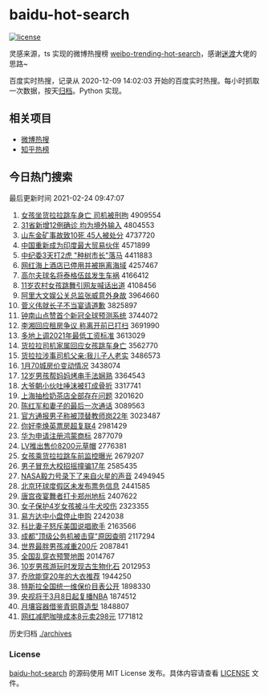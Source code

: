 # baidu-hot-search

[![license](https://img.shields.io/github/license/Arrackisarookie/baidu-hot-search)](https://github.com/Arrackisarookie/baidu-hot-search/blob/master/LICENSE)

灵感来源，ts 实现的微博热搜榜 [weibo-trending-hot-search](https://github.com/justjavac/weibo-trending-hot-search)，感谢[迷渡](https://github.com/justjavac)大佬的思路~

百度实时热搜，记录从 2020-12-09 14:02:03 开始的百度实时热搜。每小时抓取一次数据，按天[归档](./archives)。Python 实现。

## 相关项目
+ [微博热搜](https://github.com/Arrackisarookie/weibo-hot-search)
+ [知乎热榜](https://github.com/Arrackisarookie/zhihu-top-search)

## 今日热门搜索

<!-- Rank Begin -->

最后更新时间 2021-02-24 09:47:07

1. [女孩坐货拉拉跳车身亡 司机被刑拘](http://www.baidu.com/baidu?cl=3&tn=SE_baiduhomet8_jmjb7mjw&rsv_dl=fyb_top&fr=top1000&wd=%C5%AE%BA%A2%D7%F8%BB%F5%C0%AD%C0%AD%CC%F8%B3%B5%C9%ED%CD%F6%20%CB%BE%BB%FA%B1%BB%D0%CC%BE%D0) 4909554
1. [31省新增12例确诊 均为境外输入](http://www.baidu.com/baidu?cl=3&tn=SE_baiduhomet8_jmjb7mjw&rsv_dl=fyb_top&fr=top1000&wd=31%CA%A1%D0%C2%D4%F612%C0%FD%C8%B7%D5%EF%20%BE%F9%CE%AA%BE%B3%CD%E2%CA%E4%C8%EB) 4804553
1. [山东金矿事故致10死 45人被处分](http://www.baidu.com/baidu?cl=3&tn=SE_baiduhomet8_jmjb7mjw&rsv_dl=fyb_top&fr=top1000&wd=%C9%BD%B6%AB%BD%F0%BF%F3%CA%C2%B9%CA%D6%C210%CB%C0%2045%C8%CB%B1%BB%B4%A6%B7%D6) 4737720
1. [中国重新成为印度最大贸易伙伴](http://www.baidu.com/baidu?cl=3&tn=SE_baiduhomet8_jmjb7mjw&rsv_dl=fyb_top&fr=top1000&wd=%D6%D0%B9%FA%D6%D8%D0%C2%B3%C9%CE%AA%D3%A1%B6%C8%D7%EE%B4%F3%C3%B3%D2%D7%BB%EF%B0%E9) 4571899
1. [中纪委3天打2虎 "种树市长"落马](http://www.baidu.com/baidu?cl=3&tn=SE_baiduhomet8_jmjb7mjw&rsv_dl=fyb_top&fr=top1000&wd=%D6%D0%BC%CD%CE%AF3%CC%EC%B4%F22%BB%A2%20%22%D6%D6%CA%F7%CA%D0%B3%A4%22%C2%E4%C2%ED) 4411883
1. [网红海上酒店已停用并被拖离海域](http://www.baidu.com/baidu?cl=3&tn=SE_baiduhomet8_jmjb7mjw&rsv_dl=fyb_top&fr=top1000&wd=%CD%F8%BA%EC%BA%A3%C9%CF%BE%C6%B5%EA%D2%D1%CD%A3%D3%C3%B2%A2%B1%BB%CD%CF%C0%EB%BA%A3%D3%F2) 4257467
1. [高尔夫球名将泰格伍兹发生车祸](http://www.baidu.com/baidu?cl=3&tn=SE_baiduhomet8_jmjb7mjw&rsv_dl=fyb_top&fr=top1000&wd=%B8%DF%B6%FB%B7%F2%C7%F2%C3%FB%BD%AB%CC%A9%B8%F1%CE%E9%D7%C8%B7%A2%C9%FA%B3%B5%BB%F6) 4166412
1. [11岁农村女孩跳舞引网友喊话出道](http://www.baidu.com/baidu?cl=3&tn=SE_baiduhomet8_jmjb7mjw&rsv_dl=fyb_top&fr=top1000&wd=11%CB%EA%C5%A9%B4%E5%C5%AE%BA%A2%CC%F8%CE%E8%D2%FD%CD%F8%D3%D1%BA%B0%BB%B0%B3%F6%B5%C0) 4108456
1. [阿里大文娱公关总监张威意外身故](http://www.baidu.com/baidu?cl=3&tn=SE_baiduhomet8_jmjb7mjw&rsv_dl=fyb_top&fr=top1000&wd=%B0%A2%C0%EF%B4%F3%CE%C4%D3%E9%B9%AB%B9%D8%D7%DC%BC%E0%D5%C5%CD%FE%D2%E2%CD%E2%C9%ED%B9%CA) 3964660
1. [菅义伟就长子不当宴请道歉](http://www.baidu.com/baidu?cl=3&tn=SE_baiduhomet8_jmjb7mjw&rsv_dl=fyb_top&fr=top1000&wd=%DD%D1%D2%E5%CE%B0%BE%CD%B3%A4%D7%D3%B2%BB%B5%B1%D1%E7%C7%EB%B5%C0%C7%B8) 3825897
1. [钟南山点赞首个新冠全球预测系统](http://www.baidu.com/baidu?cl=3&tn=SE_baiduhomet8_jmjb7mjw&rsv_dl=fyb_top&fr=top1000&wd=%D6%D3%C4%CF%C9%BD%B5%E3%D4%DE%CA%D7%B8%F6%D0%C2%B9%DA%C8%AB%C7%F2%D4%A4%B2%E2%CF%B5%CD%B3) 3744072
1. [李湘回应租房争议 称离开前已打扫](http://www.baidu.com/baidu?cl=3&tn=SE_baiduhomet8_jmjb7mjw&rsv_dl=fyb_top&fr=top1000&wd=%C0%EE%CF%E6%BB%D8%D3%A6%D7%E2%B7%BF%D5%F9%D2%E9%20%B3%C6%C0%EB%BF%AA%C7%B0%D2%D1%B4%F2%C9%A8) 3691990
1. [多地上调2021年最低工资标准](http://www.baidu.com/baidu?cl=3&tn=SE_baiduhomet8_jmjb7mjw&rsv_dl=fyb_top&fr=top1000&wd=%B6%E0%B5%D8%C9%CF%B5%F72021%C4%EA%D7%EE%B5%CD%B9%A4%D7%CA%B1%EA%D7%BC) 3613029
1. [货拉拉司机家属回应女孩跳车身亡](http://www.baidu.com/baidu?cl=3&tn=SE_baiduhomet8_jmjb7mjw&rsv_dl=fyb_top&fr=top1000&wd=%BB%F5%C0%AD%C0%AD%CB%BE%BB%FA%BC%D2%CA%F4%BB%D8%D3%A6%C5%AE%BA%A2%CC%F8%B3%B5%C9%ED%CD%F6) 3562770
1. [货拉拉涉事司机父亲:我儿子人老实](http://www.baidu.com/baidu?cl=3&tn=SE_baiduhomet8_jmjb7mjw&rsv_dl=fyb_top&fr=top1000&wd=%BB%F5%C0%AD%C0%AD%C9%E6%CA%C2%CB%BE%BB%FA%B8%B8%C7%D7%3A%CE%D2%B6%F9%D7%D3%C8%CB%C0%CF%CA%B5) 3486573
1. [1月70城房价变动情况](http://www.baidu.com/baidu?cl=3&tn=SE_baiduhomet8_jmjb7mjw&rsv_dl=fyb_top&fr=top1000&wd=1%D4%C270%B3%C7%B7%BF%BC%DB%B1%E4%B6%AF%C7%E9%BF%F6) 3438074
1. [12岁男孩帮妈妈烤串手法娴熟](http://www.baidu.com/baidu?cl=3&tn=SE_baiduhomet8_jmjb7mjw&rsv_dl=fyb_top&fr=top1000&wd=12%CB%EA%C4%D0%BA%A2%B0%EF%C2%E8%C2%E8%BF%BE%B4%AE%CA%D6%B7%A8%E6%B5%CA%EC) 3364543
1. [大爷朝小伙吐唾沫被打成骨折](http://www.baidu.com/baidu?cl=3&tn=SE_baiduhomet8_jmjb7mjw&rsv_dl=fyb_top&fr=top1000&wd=%B4%F3%D2%AF%B3%AF%D0%A1%BB%EF%CD%C2%CD%D9%C4%AD%B1%BB%B4%F2%B3%C9%B9%C7%D5%DB) 3317741
1. [上海抽检奶茶店全部存在问题](http://www.baidu.com/baidu?cl=3&tn=SE_baiduhomet8_jmjb7mjw&rsv_dl=fyb_top&fr=top1000&wd=%C9%CF%BA%A3%B3%E9%BC%EC%C4%CC%B2%E8%B5%EA%C8%AB%B2%BF%B4%E6%D4%DA%CE%CA%CC%E2) 3201620
1. [陈红军和妻子的最后一次通话](http://www.baidu.com/baidu?cl=3&tn=SE_baiduhomet8_jmjb7mjw&rsv_dl=fyb_top&fr=top1000&wd=%B3%C2%BA%EC%BE%FC%BA%CD%C6%DE%D7%D3%B5%C4%D7%EE%BA%F3%D2%BB%B4%CE%CD%A8%BB%B0) 3089563
1. [官方通报男子称被顶替教师岗22年](http://www.baidu.com/baidu?cl=3&tn=SE_baiduhomet8_jmjb7mjw&rsv_dl=fyb_top&fr=top1000&wd=%B9%D9%B7%BD%CD%A8%B1%A8%C4%D0%D7%D3%B3%C6%B1%BB%B6%A5%CC%E6%BD%CC%CA%A6%B8%DA22%C4%EA) 3023487
1. [你好李焕英票房超复联4](http://www.baidu.com/baidu?cl=3&tn=SE_baiduhomet8_jmjb7mjw&rsv_dl=fyb_top&fr=top1000&wd=%C4%E3%BA%C3%C0%EE%BB%C0%D3%A2%C6%B1%B7%BF%B3%AC%B8%B4%C1%AA4) 2981429
1. [华为申请注册鸿蒙商标](http://www.baidu.com/baidu?cl=3&tn=SE_baiduhomet8_jmjb7mjw&rsv_dl=fyb_top&fr=top1000&wd=%BB%AA%CE%AA%C9%EA%C7%EB%D7%A2%B2%E1%BA%E8%C3%C9%C9%CC%B1%EA) 2877079
1. [LV推出售价8200元草帽](http://www.baidu.com/baidu?cl=3&tn=SE_baiduhomet8_jmjb7mjw&rsv_dl=fyb_top&fr=top1000&wd=LV%CD%C6%B3%F6%CA%DB%BC%DB8200%D4%AA%B2%DD%C3%B1) 2776381
1. [女孩乘货拉拉跳车前监控曝光](http://www.baidu.com/baidu?cl=3&tn=SE_baiduhomet8_jmjb7mjw&rsv_dl=fyb_top&fr=top1000&wd=%C5%AE%BA%A2%B3%CB%BB%F5%C0%AD%C0%AD%CC%F8%B3%B5%C7%B0%BC%E0%BF%D8%C6%D8%B9%E2) 2679207
1. [男子冒充大校招摇撞骗17年](http://www.baidu.com/baidu?cl=3&tn=SE_baiduhomet8_jmjb7mjw&rsv_dl=fyb_top&fr=top1000&wd=%C4%D0%D7%D3%C3%B0%B3%E4%B4%F3%D0%A3%D5%D0%D2%A1%D7%B2%C6%AD17%C4%EA) 2585435
1. [NASA毅力号录下了来自火星的声音](http://www.baidu.com/baidu?cl=3&tn=SE_baiduhomet8_jmjb7mjw&rsv_dl=fyb_top&fr=top1000&wd=NASA%D2%E3%C1%A6%BA%C5%C2%BC%CF%C2%C1%CB%C0%B4%D7%D4%BB%F0%D0%C7%B5%C4%C9%F9%D2%F4) 2494945
1. [北京环球度假区未发布票务信息](http://www.baidu.com/baidu?cl=3&tn=SE_baiduhomet8_jmjb7mjw&rsv_dl=fyb_top&fr=top1000&wd=%B1%B1%BE%A9%BB%B7%C7%F2%B6%C8%BC%D9%C7%F8%CE%B4%B7%A2%B2%BC%C6%B1%CE%F1%D0%C5%CF%A2) 2441585
1. [唐宫夜宴舞者打卡郑州地标](http://www.baidu.com/baidu?cl=3&tn=SE_baiduhomet8_jmjb7mjw&rsv_dl=fyb_top&fr=top1000&wd=%CC%C6%B9%AC%D2%B9%D1%E7%CE%E8%D5%DF%B4%F2%BF%A8%D6%A3%D6%DD%B5%D8%B1%EA) 2407622
1. [女子保护4岁女孩被斗牛犬咬伤](http://www.baidu.com/baidu?cl=3&tn=SE_baiduhomet8_jmjb7mjw&rsv_dl=fyb_top&fr=top1000&wd=%C5%AE%D7%D3%B1%A3%BB%A44%CB%EA%C5%AE%BA%A2%B1%BB%B6%B7%C5%A3%C8%AE%D2%A7%C9%CB) 2323355
1. [易方达中小盘停止申购](http://www.baidu.com/baidu?cl=3&tn=SE_baiduhomet8_jmjb7mjw&rsv_dl=fyb_top&fr=top1000&wd=%D2%D7%B7%BD%B4%EF%D6%D0%D0%A1%C5%CC%CD%A3%D6%B9%C9%EA%B9%BA) 2242038
1. [科比妻子怒斥美国说唱歌手](http://www.baidu.com/baidu?cl=3&tn=SE_baiduhomet8_jmjb7mjw&rsv_dl=fyb_top&fr=top1000&wd=%BF%C6%B1%C8%C6%DE%D7%D3%C5%AD%B3%E2%C3%C0%B9%FA%CB%B5%B3%AA%B8%E8%CA%D6) 2163566
1. [成都"顶级公务机被击穿"原因查明](http://www.baidu.com/baidu?cl=3&tn=SE_baiduhomet8_jmjb7mjw&rsv_dl=fyb_top&fr=top1000&wd=%B3%C9%B6%BC%22%B6%A5%BC%B6%B9%AB%CE%F1%BB%FA%B1%BB%BB%F7%B4%A9%22%D4%AD%D2%F2%B2%E9%C3%F7) 2117294
1. [世界最胖男孩减重200斤](http://www.baidu.com/baidu?cl=3&tn=SE_baiduhomet8_jmjb7mjw&rsv_dl=fyb_top&fr=top1000&wd=%CA%C0%BD%E7%D7%EE%C5%D6%C4%D0%BA%A2%BC%F5%D6%D8200%BD%EF) 2087841
1. [全国乱穿衣预警地图](http://www.baidu.com/baidu?cl=3&tn=SE_baiduhomet8_jmjb7mjw&rsv_dl=fyb_top&fr=top1000&wd=%C8%AB%B9%FA%C2%D2%B4%A9%D2%C2%D4%A4%BE%AF%B5%D8%CD%BC) 2014767
1. [10岁男孩游玩时发现古生物化石](http://www.baidu.com/baidu?cl=3&tn=SE_baiduhomet8_jmjb7mjw&rsv_dl=fyb_top&fr=top1000&wd=10%CB%EA%C4%D0%BA%A2%D3%CE%CD%E6%CA%B1%B7%A2%CF%D6%B9%C5%C9%FA%CE%EF%BB%AF%CA%AF) 2012953
1. [乔欣能穿20年的大衣推荐](http://www.baidu.com/baidu?cl=3&tn=SE_baiduhomet8_jmjb7mjw&rsv_dl=fyb_top&fr=top1000&wd=%C7%C7%D0%C0%C4%DC%B4%A920%C4%EA%B5%C4%B4%F3%D2%C2%CD%C6%BC%F6) 1944250
1. [特斯拉全国统一维保价目表公开](http://www.baidu.com/baidu?cl=3&tn=SE_baiduhomet8_jmjb7mjw&rsv_dl=fyb_top&fr=top1000&wd=%CC%D8%CB%B9%C0%AD%C8%AB%B9%FA%CD%B3%D2%BB%CE%AC%B1%A3%BC%DB%C4%BF%B1%ED%B9%AB%BF%AA) 1898330
1. [央视将于3月8日起复播NBA](http://www.baidu.com/baidu?cl=3&tn=SE_baiduhomet8_jmjb7mjw&rsv_dl=fyb_top&fr=top1000&wd=%D1%EB%CA%D3%BD%AB%D3%DA3%D4%C28%C8%D5%C6%F0%B8%B4%B2%A5NBA) 1874512
1. [月壤容器借鉴青铜尊造型](http://www.baidu.com/baidu?cl=3&tn=SE_baiduhomet8_jmjb7mjw&rsv_dl=fyb_top&fr=top1000&wd=%D4%C2%C8%C0%C8%DD%C6%F7%BD%E8%BC%F8%C7%E0%CD%AD%D7%F0%D4%EC%D0%CD) 1848807
1. [网红减肥咖啡成本8元卖298元](http://www.baidu.com/baidu?cl=3&tn=SE_baiduhomet8_jmjb7mjw&rsv_dl=fyb_top&fr=top1000&wd=%CD%F8%BA%EC%BC%F5%B7%CA%BF%A7%B7%C8%B3%C9%B1%BE8%D4%AA%C2%F4298%D4%AA) 1771812
<!-- Rank End -->

历史归档 [./archives](./archives)

### License

[baidu-hot-search](https://github.com/Arrackisarookie/baidu-hot-search) 的源码使用 MIT License 发布。具体内容请查看 [LICENSE](./LICENSE) 文件。
